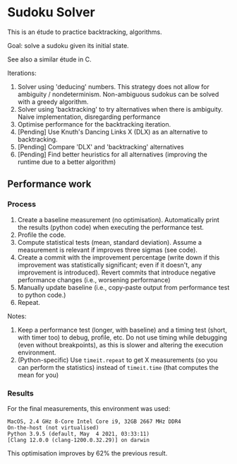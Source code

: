 # Sudoku Solver

This is an étude to practice backtracking, algorithms.

Goal: solve a sudoku given its initial state.

See also a similar étude in C.

Iterations:

1. Solver using 'deducing' numbers. This strategy does not allow for ambiguity / nondeterminism. Non-ambiguous sudokus can be solved with a greedy algorithm.
2. Solver using 'backtracking' to try alternatives when there is ambiguity. Naive implementation, disregarding performance
3. Optimise performance for the backtracking iteration.
4. [Pending] Use Knuth's Dancing Links X (DLX) as an alternative to backtracking.
5. [Pending] Compare 'DLX' and 'backtracking' alternatives
6. [Pending] Find better heuristics for all alternatives (improving the runtime due to a better algorithm)


## Performance work

### Process

1. Create a baseline measurement (no optimisation). Automatically print the results (python code) when executing the performance test.
2. Profile the code.
3. Compute statistical tests (mean, standard deviation). Assume a measurement is relevant if improves three sigmas (see code).
4. Create a commit with the improvement percentage (write down if this improvement was statistically significant; even if it doesn't, any improvement is introduced).
Revert commits that introduce negative performance changes (i.e., worsening performance)
5. Manually update baseline (i.e., copy-paste output from performance test to python code.)
6. Repeat.

Notes:

1. Keep a performance test (longer, with baseline) and a timing test (short, with timer too) to debug, profile, etc.
Do not use timing while debugging (even without breakpoints), as this is slower and altering the execution environment. 
2. (Python-specific) Use `timeit.repeat` to get X measurements (so you can perform the statistics) instead of `timeit.time` (that computes the mean for you)

### Results

For the final measurements, this environment was used:

```
MacOS, 2.4 GHz 8-Core Intel Core i9, 32GB 2667 MHz DDR4
On-the-host (not virtualised)
Python 3.9.5 (default, May  4 2021, 03:33:11) 
[Clang 12.0.0 (clang-1200.0.32.29)] on darwin
```

This optimisation improves by 62% the previous result.